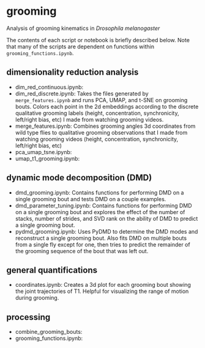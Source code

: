 # grooming
Analysis of grooming kinematics in *Drosophila melanogaster*

The contents of each script or notebook is briefly described below. Note that many of the scripts are dependent on functions within ```grooming_functions.ipynb```.

## dimensionality reduction analysis 

* dim_red_continuous.ipynb: 
* dim_red_discrete.ipynb: Takes the files generated by ```merge_features.ipynb``` and runs PCA, UMAP, and t-SNE on grooming bouts. Colors each point in the 2d embeddings according to the discrete qualitative grooming labels (height, concentration, synchronicity, left/right bias, etc) I made from watching grooming videos.
* merge_features.ipynb: Combines grooming angles 3d coordinates from wild type flies to qualitative grooming observations that I made from watching grooming videos (height, concentration, synchronicity, left/right bias, etc)
* pca_umap_tsne.ipynb:
* umap_t1_grooming.ipynb:


## dynamic mode decomposition (DMD)

* dmd_grooming.ipynb: Contains functions for performing DMD on a single grooming bout and tests DMD on a couple examples.
* dmd_parameter_tuning.ipynb: Contains functions for performing DMD on a single grooming bout and explores the effect of the number of stacks, number of strides, and SVD rank on the ability of DMD to predict a single grooming bout.
* pydmd_grooming.ipynb: Uses PyDMD to determine the DMD modes and reconstruct a single grooming bout. Also fits DMD on multiple bouts from a single fly except for one, then tries to predict the remainder of the grooming sequence of the bout that was left out. 

## general quantifications

* coordinates.ipynb: Creates a 3d plot for each grooming bout showing the joint trajectories of T1. Helpful for visualizing the range of motion during grooming.

## processing

* combine_grooming_bouts: 
* grooming_functions.ipynb: 
